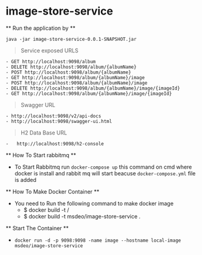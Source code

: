 # image-store-service

** Run the application by ** 

```` 
java -jar image-store-service-0.0.1-SNAPSHOT.jar
````


> Service exposed URLS

    - GET http://localhost:9098/album
    - DELETE http://localhost:9098/album/{albumName}
    - POST http://localhost:9098/album/{albumName}
    - GET http://localhost:9098/album/{albumName}/image
    - POST http://localhost:9098/album/{albumName}/image
    - DELETE http://localhost:9098/album/{albumName}/image/{imageId}
    - GET http://localhost:9098/album/{albumName}/image/{imageId}
    
> Swagger URL

    - http://localhost:9098/v2/api-docs
    - http://localhost:9098/swagger-ui.html

> H2 Data Base URL

    -   http://localhost:9098/h2-console

**  How To Start rabbitmq **

* To Start Rabbitmq run ``docker-compose up`` this command on cmd where docker is install and rabbit mq will start beacuse ``docker-compose.yml`` file is added

** How To Make Docker Container **

-   You need to Run the following command to make docker image
    - $ docker build -t <docker-hub-id>/<imagename> <directory>
    - $ docker build -t msdeo/image-store-service .
    
** Start The Container **
-   ``docker run -d -p 9098:9098 -name image --hostname local-image msdeo/image-store-service``